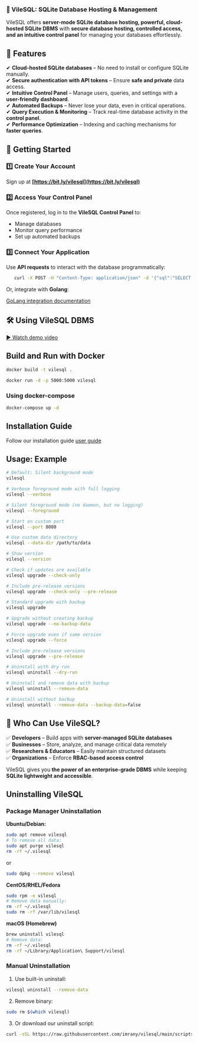 ### **🚀 VileSQL: SQLite Database Hosting & Management**  
VileSQL offers **server-mode SQLite database hosting, powerful, cloud-hosted SQLite DBMS** with **secure database hosting, controlled access, and an intuitive control panel** for managing your databases effortlessly.

## **📌 Features**
✔ **Cloud-hosted SQLite databases** – No need to install or configure SQLite manually.  
✔ **Secure authentication with API tokens** – Ensure **safe and private** data access.  
✔ **Intuitive Control Panel** – Manage users, queries, and settings with a **user-friendly dashboard**.  
✔ **Automated Backups** – Never lose your data, even in critical operations.  
✔ **Query Execution & Monitoring** – Track real-time database activity in the **control panel**.  
✔ **Performance Optimization** – Indexing and caching mechanisms for **faster queries**.  


## **🔗 Getting Started**
### **1️⃣ Create Your Account**
Sign up at **[https://bit.ly/vilesql](https://bit.ly/vilesql)**

### **2️⃣ Access Your Control Panel**
Once registered, log in to the **VileSQL Control Panel** to:
- Manage databases  
- Monitor query performance  
- Set up automated backups  

### **3️⃣ Connect Your Application**
Use **API requests** to interact with the database programmatically:
```bash
   curl -X POST -H "Content-Type: application/json" -d '{"sql":"SELECT * FROM mytable"}'  https://example.com/api/shared/<your-token>/query
```

Or, integrate with **Golang**:

[GoLang integration documentation](./Docs/golang.md)

## **🛠️ Using VileSQL DBMS**
[▶️ Watch demo video](https://drive.google.com/file/d/1pbVJRTb5vDIw6WfXV8jwW--DIHQ7Du4y/view?usp=drive_web)


## **Build and Run with Docker**
```bash
docker build -t vilesql .
```

```bash
docker run -d -p 5000:5000 vilesql
```
### Using docker-compose
```bash
docker-compose up -d
```

## **Installation Guide**
Follow our installation guide [user guide](./Docs/userguide.md)


## **Usage: Example**
```bash
# Default: Silent background mode
vilesql

# Verbose foreground mode with full logging
vilesql --verbose

# Silent foreground mode (no daemon, but no logging)
vilesql --foreground

# Start on custom port
vilesql --port 8080

# Use custom data directory
vilesql --data-dir /path/to/data

# Show version
vilesql --version

# Check if updates are available
vilesql upgrade --check-only

# Include pre-release versions
vilesql upgrade --check-only --pre-release

# Standard upgrade with backup
vilesql upgrade

# Upgrade without creating backup
vilesql upgrade --no-backup-data

# Force upgrade even if same version
vilesql upgrade --force

# Include pre-release versions
vilesql upgrade --pre-release

# Uninstall with dry run
vilesql uninstall --dry-run

# Uninstall and remove data with backup
vilesql uninstall --remove-data

# Uninstall without backup
vilesql uninstall --remove-data --backup-data=false
```

## **🚀 Who Can Use VileSQL?**
✅ **Developers** – Build apps with **server-managed SQLite databases**  
✅ **Businesses** – Store, analyze, and manage critical data remotely  
✅ **Researchers & Educators** – Easily maintain structured datasets  
✅ **Organizations** – Enforce **RBAC-based access control**  

VileSQL gives you **the power of an enterprise-grade DBMS** while keeping **SQLite lightweight and accessible**.  


## Uninstalling VileSQL

### Package Manager Uninstallation

**Ubuntu/Debian:**
```bash
sudo apt remove vilesql
# To remove all data:
sudo apt purge vilesql
rm -rf ~/.vilesql
```
or 
```bash
sudo dpkg --remove vilesql
```

**CentOS/RHEL/Fedora**
```bash
sudo rpm -e vilesql
# Remove data manually:
rm -rf ~/.vilesql
sudo rm -rf /var/lib/vilesql
```

**macOS (Homebrew)**
```bash
brew uninstall vilesql
# Remove data:
rm -rf ~/.vilesql
rm -rf ~/Library/Application\ Support/vilesql
```

### Manual Uninstallation

1. Use built-in uninstall: 
```bash
vilesql uninstall --remove-data
```
2. Remove binary: 
```bash
sudo rm $(which vilesql)
```
3. Or download our uninstall script: 
```bash
curl -sSL https://raw.githubusercontent.com/imrany/vilesql/main/scripts/uninstall.sh | bash
```
